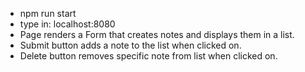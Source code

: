 <!-- Write a description of the project in your README.md -->

* npm run start
* type in: localhost:8080
* Page renders a Form that creates notes and displays them in a list.
* Submit button adds a note to the list when clicked on.
* Delete button removes specific note from list when clicked on.
